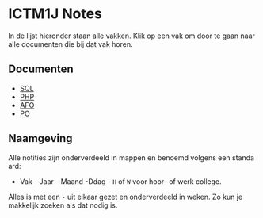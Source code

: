 # ICTM1J Notes

In de lijst hieronder staan alle vakken. Klik op een vak om door te gaan naar alle documenten die bij dat vak horen.

## Documenten

- [SQL](sql/SQL.md)
- [PHP](php/PHP.md)
- [AFO](afo/AFO.md)
- [PO](po/PO.md)

## Naamgeving

Alle notities zijn onderverdeeld in mappen en benoemd volgens een standaard:

- Vak
- Jaar
- Maand
-Ddag
- `H` of `W` voor hoor- of werk college.

Alles is met een `-` uit elkaar gezet en onderverdeeld in weken. Zo kun je makkelijk zoeken als dat nodig is.